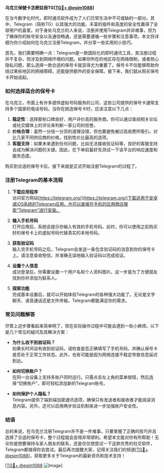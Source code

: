 **乌克兰保號卡怎麽註冊TG[[TG💪+ @esim1088](https://t.me/s/esim1088)]**

在当今数字化时代，即时通讯软件成为了人们日常生活中不可或缺的一部分。其中，Telegram（简称TG）以其强大的功能、丰富的插件和高度的安全性赢得了全球用户的喜爱。对于身处乌克兰的人来说，注册并使用Telegram并非难事，但为了确保你的账号安全以及通信畅通，还是需要遵循一些步骤和注意事项。本文将详细为你介绍如何在乌克兰注册Telegram，并分享一些实用的小技巧。

首先，我们需要明确一点：Telegram是一款国际化的即时通讯工具，其注册过程并不复杂，但涉及到网络环境的问题。如果你所在的地区存在网络限制，或者担心隐私问题，那么选择一款合适的保号卡就显得尤为重要了。保号卡不仅能够帮助你绕过某些地区的网络障碍，还能提供额外的安全保障。接下来，我们就从购买保号卡开始说起。

### 如何选择适合的保号卡

在乌克兰，市面上有许多提供虚拟号码服务的公司，这些公司提供的保号卡通常支持多个国家的电话号码。当你在挑选保号卡时，应该注意以下几点：

1. **稳定性**：选择那些口碑良好、用户评价高的服务商。你可以通过查阅相关论坛或社交媒体上的评论来判断一家公司的信誉。
2. **价格合理**：虽然一分钱一分货的道理没错，但也要避免被过高收费所吸引。对比几家不同供应商的价格，找到性价比最高的选项。
3. **客服支持**：如果未来遇到任何问题，比如无法接收验证码等，良好的客服支持会成为解决问题的关键。因此，在下单前最好先测试一下该平台的响应速度和服务态度。

购买到合适的保号卡后，接下来就是正式开始注册Telegram的过程了。

### 注册Telegram的基本流程

1. **下载应用程序**  
   访问官方网站[https://telegram.org/](https://telegram.org/)下载适用于安卓或iOS系统的Telegram应用。也可以直接在手机的应用商店搜索“Telegram”进行安装。

2. **输入手机号码**  
   打开应用后，系统会提示你输入有效的手机号码。此时，你可以使用之前购买好的保号卡上的虚拟号码代替真实的本地号码。

3. **获取验证码**  
   输入完手机号码之后，Telegram会发送一条包含验证码的消息到你的保号卡上。请注意查收短信，并准确无误地输入验证码以完成验证。

4. **设置个人信息**  
   成功登录后，你需要设置一个用户名和个人资料图片。这一步是为了方便朋友找到你并添加为联系人。

5. **探索功能**  
   完成基本设置后，就可以开始体验Telegram的各种强大功能了。无论是文字聊天、语音通话还是文件传输，Telegram都能满足你的需求。

### 常见问题解答

尽管上述步骤看起来简单明了，但在实际操作过程中可能会遇到一些小麻烦。以下是几个常见的疑问及其解决方案：

- **为什么收不到验证码？**  
  如果长时间没有收到验证码，请检查是否正确填写了手机号码，并确认保号卡是否处于正常工作状态。此外，也有可能是因为网络连接不稳定导致信息延迟到达。

- **如何切换账户？**  
  在同一台设备上支持多账户同时运行。只需点击左上角的菜单按钮，然后选择“切换账户”，即可轻松添加新的Telegram账号。

- **如何保护个人隐私？**  
  Telegram提供了端到端加密通讯选项，确保只有发送者和接收者才能阅读消息内容。另外，还可以启用两步验证机制来进一步加强账户安全性。

### 结语

总的来说，在乌克兰注册Telegram并不是一件难事，只要掌握了正确的技巧并且选择了合适的保号卡，整个过程就会变得非常顺利。希望本文能对你有所帮助！无论你是想要保持与家人朋友的联系，还是仅仅想尝试一下这款优秀的社交软件，Telegram都值得你去尝试。最后再次提醒大家，记得关注我们的频道[[TG💪+ @esim1088](https://t.me/s/esim1088)]，获取更多关于Telegram的最新资讯和技术支持！

[[TG💪+ @esim1088](https://t.me/s/esim1088) ![Image](https://i.postimg.cc/4NQfJmqS/Snipaste-2025-05-13-00-14-12.png)]